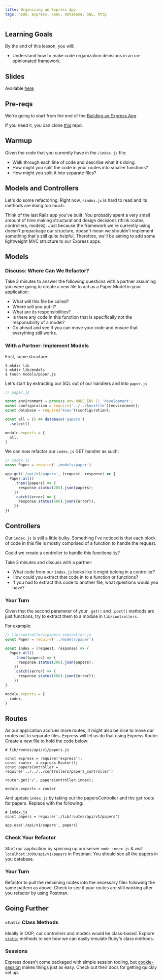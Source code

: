 ```yaml
---
title: Organizing an Express App
tags: node, express, knex, database, SQL, http
---
```


## Learning Goals

By the end of this lesson, you will:

*   Understand how to make code organization decisions in an un-opinionated framework.

## Slides

Available [here](../slides/organizing_an_express_app)

## Pre-reqs

We're going to start from the end of the [Building an Express App](http://backend.turing.io/module4/lessons/express_knex)

If you need it, you can clone [this](https://github.com/turingschool-examples/publications) repo.

## Warmup

Given the code that you currently have in the `/index.js` file:

* Walk through each line of code and describe what it's doing.
* How might you split the code in your routes into smaller functions?
* How might you split it into separate files?

## Models and Controllers

Let's do some refactoring. Right now, `/index.js` is hard to read and its methods are doing too much.

Think of the last Rails app you've built. You probably spent a very small amount of time making structural and design decisions (think routes, controllers, models). Just because the framework we're currently using doesn't prepackage our structure, doesn't mean we shouldn't implement something that's still quite helpful. Therefore, we'll be aiming to add some lightweight MVC structure to our Express apps.

## Models

### Discuss: Where Can We Refactor?

Take 3 minutes to answer the following questions with a partner assuming you were going to create a new file to act as a Paper Model in your application:

* What will this file be called?
* Where will you put it?
* What are its responsibilities?
* Is there any code in this function that is specifically not the responsibility of a model?
* Go ahead and see if you can move your code and ensure that everything still works.

### With a Partner: Implement Models

First, some structure:

```
$ mkdir lib
$ mkdir lib/models
$ touch models/paper.js
```

Let's start by extracting our SQL out of our handlers and into `paper.js`

```js
// paper.js

const environment = process.env.NODE_ENV || 'development';
const configuration = require('../../knexfile')[environment];
const database = require('knex')(configuration);

const all = () => database('papers')
  .select()

module.exports = {
  all,
}
```

We can now refactor our `index.js` GET handler as such:

```js
// index.js
const Paper = require('./models/paper')

app.get('/api/v1/papers', (request, response) => {
  Paper.all()
    .then((papers) => {
      response.status(200).json(papers);
    })
    .catch((error) => {
      response.status(500).json({error});
    })
})
```

## Controllers

Our `index.js` is still a little bulky. Something I've noticed is that each block of code in this file is mostly comprised of a function to handle the request.

Could we create a controller to handle this functionality?

Take 3 minutes and discuss with a partner:

* What code from our `index.js` looks like it might belong in a controller?
* How could you extract that code in to a function or functions?
* If you had to extract this code to another file, what questions would you have?

### Your Turn

Given that the second parameter of your `.get()` and `.post()` methods are just functions, try to extract them to a module in `lib/controllers`.

For example:

```js
// lib/controllers/papers_controller.js
const Paper = require('../models/paper')

const index = (request, response) => {
  Paper.all()
    .then((papers) => {
      response.status(200).json(papers);
    })
    .catch((error) => {
      response.status(500).json({error});
    })
}

module.exports = {
  index,
}
```

## Routes

As our application accrues more routes, it might also be nice to move our routes out to separate files. Express will let us do that using Express Router. Create a new file to hold the code below:

```
# lib/routes/api/v1/papers.js

const express = require('express');
const router  = express.Router();
const papersController = require('../../../controllers/papers_controller')

router.get('/', papersController.index);

module.exports = router
```

And update `index.js` by taking out the papersController and the get route for papers. Replace with the following:

```
# index.js
const papers = require('./lib/routes/api/v1/papers')

app.use('/api/v1/papers', papers)
```

### Check Your Refactor

Start our application by spinning up our server `node index.js` & visit `localhost:3000/api/v1/papers` in Postman.
You should see all the papers in you database.

### Your Turn

Refactor to pull the remaining routes into the necessary files following the same pattern as above.
Check to see if your routes are still working after you refactor by using Postman.

## Going Further

### `static` Class Methods

Ideally in OOP, our controllers and models would be class-based. Explore [`static`](https://developer.mozilla.org/en-US/docs/Web/JavaScript/Reference/Classes/static) methods to see how we can easily emulate Ruby's class methods.

### Sessions

Express doesn't come packaged with simple session tooling, but [cookie-session](https://github.com/expressjs/cookie-session) makes things just as easy. Check out their docs for getting quickly set up.
